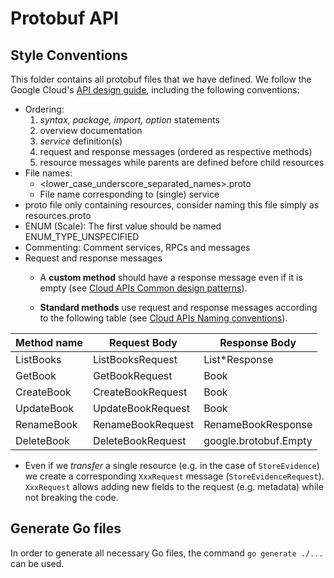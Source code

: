 # Protobuf API

## Style Conventions

This folder contains all protobuf files that we have defined. We follow the Google Cloud's [API design
guide](https://cloud.google.com/apis/design/), including the following conventions:

* Ordering:
  1. _syntax, package, import, option_ statements
  2. overview documentation
  3. _service_ definition(s)
  4. request and response messages (ordered as respective methods)
  5. resource messages while parents are defined before child resources
* File names: 
  * <lower_case_underscore_separated_names>.proto
  * File name corresponding to (single) service
* proto file only containing resources, consider naming this file simply as resources.proto
* ENUM (Scale): The first value should be named ENUM_TYPE_UNSPECIFIED
* Commenting: Comment services, RPCs and messages
* Request and response messages
  * A **custom method** should have a response message even if it is empty (see [Cloud APIs Common design patterns](https://cloud.google.com/apis/design/design_patterns#empty_responses)).

  * **Standard methods** use request and response messages according to the following table (see [Cloud APIs Naming conventions](https://cloud.google.com/apis/design/naming_convention#method_names)). 

| Method name | Request Body      | Response Body         |
| ----------- | ----------------- | --------------------- |
| ListBooks   | ListBooksRequest  | List*Response         |
| GetBook     | GetBookRequest    | Book                  |
| CreateBook  | CreateBookRequest | Book                  |
| UpdateBook  | UpdateBookRequest | Book                  |
| RenameBook  | RenameBookRequest | RenameBookResponse    |
| DeleteBook  | DeleteBookRequest | google.brotobuf.Empty |

* Even if we *transfer* a single resource (e.g. in the case of `StoreEvidence`) we create a corresponding `XxxRequest` message (`StoreEvidenceRequest`). `XxxRequest` allows adding new fields to the request (e.g. metadata) while not breaking the code.

## Generate Go files

In order to generate all necessary Go files, the command `go generate ./...` can be used.
